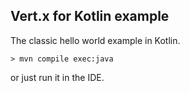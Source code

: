 ## Vert.x for Kotlin example

The classic hello world example in Kotlin.

```
> mvn compile exec:java
```

or just run it in the IDE.
